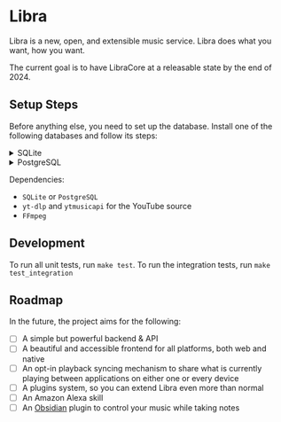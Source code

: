 # Libra

Libra is a new, open, and extensible music service. Libra does what you want, how you want.

The current goal is to have LibraCore at a releasable state by the end of 2024.

## Setup Steps

Before anything else, you need to set up the database. Install one of the following databases and follow its steps:

<details>
<summary>SQLite</summary>

No additional steps are needed to use SQLite.
</details>

<details>

<summary>PostgreSQL</summary>

To create the PostgreSQL database, run the following commands:

```bash
sudo -u postgres createuser -P libra
sudo -u postgres createdb -O libra -E UTF-8 libra
```
</details>

Dependencies:

- `SQLite` or `PostgreSQL`
- `yt-dlp` and `ytmusicapi` for the YouTube source
- `FFmpeg`

## Development

To run all unit tests, run `make test`.
To run the integration tests, run `make test_integration`


## Roadmap

In the future, the project aims for the following:

- [ ] A simple but powerful backend & API
- [ ] A beautiful and accessible frontend for all platforms, both web and native
- [ ] An opt-in playback syncing mechanism to share what is currently playing between applications on either one or every device
- [ ] A plugins system, so you can extend Libra even more than normal
- [ ] An Amazon Alexa skill
- [ ] An [Obsidian](https://obsidian.md/) plugin to control your music while taking notes
